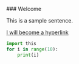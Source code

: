 ### Welcome

This is a sample sentence.

[I will become a hyperlink](https://google.com)

``` python
import this
for i in range(10):
    print(i)
```
